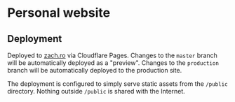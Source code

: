 # Personal website

## Deployment

Deployed to [zach.ro](https://zach.ro) via Cloudflare Pages. Changes to the `master` branch will be automatically deployed as a "preview". Changes to the `production` branch will be automatically deployed to the production site.

The deployment is configured to simply serve static assets from the `/public` directory. Nothing outside `/public` is shared with the Internet.


